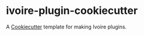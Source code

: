 ivoire-plugin-cookiecutter
==========================

A [Cookiecutter](https://pypi.python.org/pypi/cookiecutter/) template for
making Ivoire plugins.
